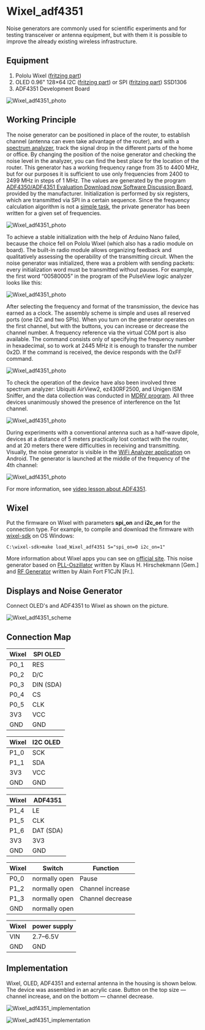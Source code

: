 # Wixel_adf4351

Noise generators are commonly used for scientific experiments and for testing transceiver or antenna equipment, but with them it is possible to improve the already existing wireless infrastructure.

## Equipment

1. Pololu Wixel ([fritzing part](../../fritzing-parts/Wixel.fzpz))
2. OLED 0.96" 128×64 I2C ([fritzing part](../../fritzing-parts/OLED-0.96-128x64-I2C-SSD1306.fzpz)) or SPI ([fritzing part](../../fritzing-parts/OLED-0.96-128x64-SPI-SSD1306.fzpz)) SSD1306
3. ADF4351 Development Board

![Wixel_adf4351_photo](./pics/Wixel_adf4351_5.png)

## Working Principle

The noise generator can be positioned in place of the router, to establish channel (antenna can even take advantage of the router), and with a [spectrum analyzer](https://github.com/Oestoidea/oled-spectrum-analizer/tree/master/Wixel/Wixel_3oleds_ssd1306), track the signal drop in the different parts of the home or office. By changing the position of the noise generator and checking the noise level in the analyzer, you can find the best place for the location of the router.
This generator has a working frequency range from 35 to 4400 MHz, but for our purposes it is sufficient to use only frequencies from 2400 to 2499 MHz in steps of 1 MHz. The values are generated by the program [ADF4350/ADF4351 Evaluation Download now Software Discussion Board](http://www.analog.com/ru/design-center/evaluation-hardware-and-software/evaluation-boards-kits/eval-adf4351.html#eb-relatedsoftware), provided by the manufacturer. Initialization is performed by six registers, which are transmitted via SPI in a certain sequence. Since the frequency calculation algorithm is not a [simple task](https://github.com/s54mtb/ADF4351.git), the private generator has been written for a given set of frequencies.

![Wixel_adf4351_photo](./pics/Wixel_adf4351.png)
 
To achieve a stable initialization with the help of Arduino Nano failed, because the choice fell on Pololu Wixel (which also has a radio module on board). The built-in radio module allows organizing feedback and qualitatively assessing the operability of the transmitting circuit. When the noise generator was initialized, there was a problem with sending packets: every initialization word must be transmitted without pauses. For example, the first word “00580005” in the program of the PulseView logic analyzer looks like this:

![Wixel_adf4351_photo](./pics/Wixel_adf4351_2.png)
 
After selecting the frequency and format of the transmission, the device has earned as a clock. The assembly scheme is simple and uses all reserved ports (one I2C and two SPIs).
When you turn on the generator operates on the first channel, but with the buttons, you can increase or decrease the channel number. A frequency reference via the virtual COM port is also available. The command consists only of specifying the frequency number in hexadecimal, so to work at 2445 MHz it is enough to transfer the number 0x2D. If the command is received, the device responds with the 0xFF command.

![Wixel_adf4351_photo](./pics/Wixel_adf4351_4.png)

To check the operation of the device have also been involved three spectrum analyzer: Ubiquiti AirView2, ez430RF2500, and Unigen ISM Sniffer, and the data collection was conducted in [MDRV program](https://github.com/RasAlhague/MDRV.git). All three devices unanimously showed the presence of interference on the 1st channel.

![Wixel_adf4351_photo](./pics/Wixel_adf4351_8.png)

During experiments with a conventional antenna such as a half-wave dipole, devices at a distance of 5 meters practically lost contact with the router, and at 20 meters there were difficulties in receiving and transmitting. Visually, the noise generator is visible in the [WiFi Analyzer application](http://a.farproc.com/wifi-analyzer) on Android. The generator is launched at the middle of the frequency of the 4th channel:

![Wixel_adf4351_photo](./pics/Wixel_adf4351_9.png)

For more information, see [video lesson about ADF4351](https://opentechlab.org.uk/videos:005:notes).

## Wixel

Put the firmware on Wixel with parameters __spi_on__ and __i2c_on__ for the connection type. For example, to compile and download the firmware with [wixel-sdk](http://pololu.github.io/wixel-sdk/) on OS Windows:

```
C:\wixel-sdk>make load_Wixel_adf4351 S="spi_on=0 i2c_on=1"
```

More information about Wixel apps you can see on [official site](https://www.pololu.com/docs/0J46/10.b). This noise generator based on [PLL-Oszillator](http://www.kh-gps.de/adf4351.htm) written by Klaus H. Hirschekmann [Gem.] and [RF Generator](http://f6kbf.free.fr/html/ADF4351%20and%20Arduino_Fr_Gb.htm) written by Alain Fort F1CJN [Fr.].

## Displays and Noise Generator

Connect OLED's and ADF4351 to Wixel as shown on the picture.

![Wixel_adf4351_scheme](./fritzing-scheme/Wixel_adf4351_bb.png)

## Connection Map

| Wixel    | SPI OLED      |
| -------- | ------------- |
| P0_1     | RES           |
| P0_2     | D/C           |
| P0_3     | DIN (SDA)     |
| P0_4     | CS            |
| P0_5     | CLK           |
| 3V3      | VCC           |
| GND      | GND           |

| Wixel    | I2C OLED      |
| -------- | ------------- |
| P1_0     | SCK           |
| P1_1     | SDA           |
| 3V3      | VCC           |
| GND      | GND           |

| Wixel    | ADF4351       |
| -------- | ------------- |
| P1_4     | LE            |
| P1_5     | CLK           |
| P1_6     | DAT (SDA)     |
| 3V3      | 3V3           |
| GND      | GND           |

| Wixel    | Switch        | Function         |
| -------- | ------------- | ---------------- |
| P0_0     | normally open | Pause            |
| P1_2     | normally open | Channel increase |
| P1_3     | normally open | Channel decrease |
| GND      | normally open |                  |

| Wixel    | power supply  |
| -------- | ------------- |
| VIN      | 2.7–6.5V      |
| GND      | GND           |

## Implementation

Wixel, OLED, ADF4351 and external antenna in the housing is shown below. The device was assembled in an acrylic case. Button on the top size — channel increase, and on the bottom — channel decrease.

![Wixel_adf4351_implementation](./pics/Wixel_adf4351_6.png)

![Wixel_adf4351_implementation](./pics/Wixel_adf4351_7.png)
